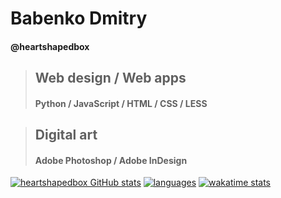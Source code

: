 # Babenko Dmitry
#### @heartshapedbox
> ## Web design / Web apps
>
> #### Python / JavaScript / HTML / CSS / LESS

> ## Digital art
> 
> #### Adobe Photoshop / Adobe InDesign

[![heartshapedbox GitHub stats](https://github-readme-stats.vercel.app/api?username=heartshapedbox&how_icons=true&theme=tokyonight )](https://github.com/heartshapedbox)
[![languages](https://github-readme-stats.vercel.app/api/top-langs/?username=heartshapedbox&layout=compact)](https://github.com/heartshapedbox)
[![wakatime stats](https://github-readme-stats.vercel.app/api/wakatime?username=heartshapedbox)](https://github.com/heartshapedbox)



<!---
heartshapedbox/heartshapedbox is a ✨ special ✨ repository because its `README.md` (this file) appears on your GitHub profile.
You can click the Preview link to take a look at your changes.
--->
